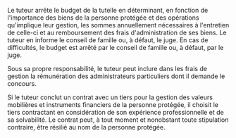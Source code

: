 Le tuteur arrête le budget de la tutelle en déterminant, en fonction de l'importance des biens de la personne protégée et des opérations qu'implique leur gestion, les sommes annuellement nécessaires à l'entretien de celle-ci et au remboursement des frais d'administration de ses biens. Le tuteur en informe le conseil de famille ou, à défaut, le juge. En cas de difficultés, le budget est arrêté par le conseil de famille ou, à défaut, par le juge.


Sous sa propre responsabilité, le tuteur peut inclure dans les frais de gestion la rémunération des administrateurs particuliers dont il demande le concours.


  

Si le tuteur conclut un contrat avec un tiers pour la gestion des valeurs mobilières et instruments financiers de la personne protégée, il choisit le tiers contractant en considération de son expérience professionnelle et de sa solvabilité. Le contrat peut, à tout moment et nonobstant toute stipulation contraire, être résilié au nom de la personne protégée.

